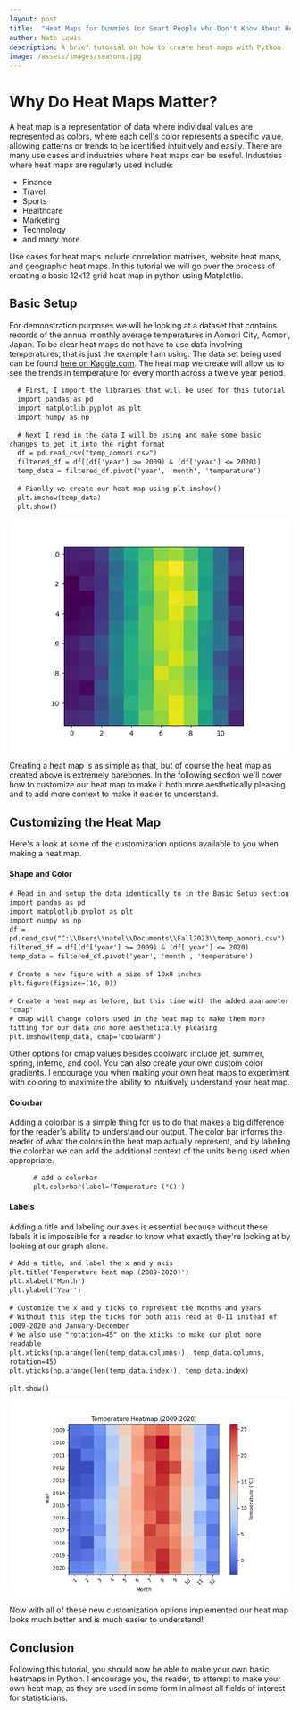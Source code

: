 ```yaml
---
layout: post
title:  "Heat Maps for Dummies (or Smart People who Don't Know About Heat Maps)"
author: Nate Lewis
description: A brief tutorial on how to create heat maps with Python
image: /assets/images/seasons.jpg
---
```


# Why Do Heat Maps Matter?

A heat map is a representation of data where individual values are represented as colors,
where each cell's color represents a specific value, allowing patterns or trends to be identified intuitively and easily.
There are many use cases and industries where heat maps can be useful. Industries where heat maps are regularly used include:
+ Finance
+ Travel
+  Sports
+  Healthcare
+  Marketing
+  Technology
+  and many more

Use cases for heat maps include correlation matrixes, website heat maps, and geographic heat maps. In this tutorial we will go over the process of creating a basic 12x12 grid heat map in python using Matplotlib.

## Basic Setup

For demonstration purposes we will be looking at a dataset that contains records of the annual monthly average temperatures
in Aomori City, Aomori, Japan. To be clear heat maps do not have to use data involving temperatures, that is just the example I am using.
The data set being used can be found
[here on Kaggle.com](https://www.kaggle.com/datasets/akioonodera/monthly-temperature-of-aomori-city/data).
The heat map we create will allow us to see the trends in temperature for every month across a twelve year period.

      # First, I import the libraries that will be used for this tutorial
      import pandas as pd
      import matplotlib.pyplot as plt
      import numpy as np
      
      # Next I read in the data I will be using and make some basic changes to get it into the right format
      df = pd.read_csv("temp_aomori.csv")
      filtered_df = df[(df['year'] >= 2009) & (df['year'] <= 2020)]
      temp_data = filtered_df.pivot('year', 'month', 'temperature')
      
      # Fianlly we create our heat map using plt.imshow()
      plt.imshow(temp_data)
      plt.show()


![Figure1](https://github.com/natelewis17/natelewis17.github.io/blob/main/assets/images/Figure_1.png)


Creating a heat map is as simple as that, but of course the heat map as created above is extremely barebones. 
In the following section we'll cover how to customize our heat map to make it both more aesthetically pleasing and to add more context to make it easier to understand.
  
## Customizing the Heat Map

Here's a look at some of the customization options available to you when making a heat map. 

#### Shape and Color

    # Read in and setup the data identically to in the Basic Setup section
    import pandas as pd
    import matplotlib.pyplot as plt
    import numpy as np
    df = pd.read_csv("C:\\Users\\natel\\Documents\\Fall2023\\temp_aomori.csv")
    filtered_df = df[(df['year'] >= 2009) & (df['year'] <= 2020)
    temp_data = filtered_df.pivot('year', 'month', 'temperature')

    # Create a new figure with a size of 10x8 inches
    plt.figure(figsize=(10, 8))
    
    # Create a heat map as before, but this time with the added aparameter "cmap"
    # cmap will change colors used in the heat map to make them more fitting for our data and more aesthetically pleasing
    plt.imshow(temp_data, cmap='coolwarm')
    
Other options for cmap values besides coolward include jet, summer, spring, inferno, and cool. You can also create your
own custom color gradients. I encourage you when making your own heat maps to experiment with coloring to maximize
the ability to intuitively understand your heat map.


#### Colorbar

Adding a colorbar is a simple thing for us to do that makes a big difference for the reader's ability to understand our
output. The color bar informs the reader of what the colors in the heat map actually represent, and by labeling the colorbar
we can add the additional context of the units being used when appropriate.

          # add a colorbar
          plt.colorbar(label='Temperature (°C)')

#### Labels

Adding a title and labeling our axes is essential because without these labels it is impossible for a reader to know what
exactly they're looking at by looking at our graph alone.

    # Add a title, and label the x and y axis
    plt.title('Temperature heat map (2009-2020)')
    plt.xlabel('Month')
    plt.ylabel('Year')

    # Customize the x and y ticks to represent the months and years
    # Without this step the ticks for both axis read as 0-11 instead of 2009-2020 and January-December
    # We also use "rotation=45" on the xticks to make our plot more readable
    plt.xticks(np.arange(len(temp_data.columns)), temp_data.columns, rotation=45)
    plt.yticks(np.arange(len(temp_data.index)), temp_data.index)

    plt.show()


![Figure2](https://github.com/natelewis17/natelewis17.github.io/blob/main/assets/images/Figure_2.png)


Now with all of these new customization options implemented our heat map looks much better and is much easier to understand!

## Conclusion

Following this tutorial, you should now be able to make your own basic heatmaps in Python. I encourage you, the reader, to 
attempt to make your own heat map, as they are used in some form in almost all fields of interest for statisticians.
